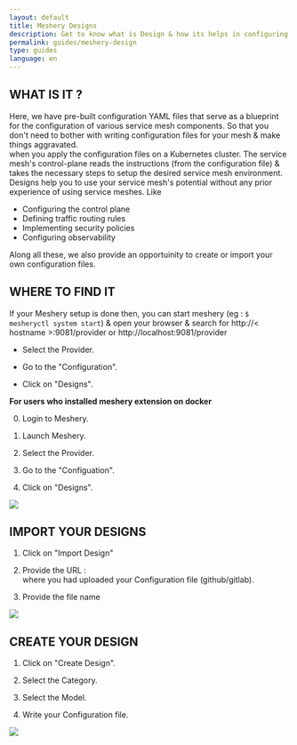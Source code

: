 ```yaml
---
layout: default
title: Meshery Designs 
description: Get to know what is Design & how its helps in configuring components
permalink: guides/meshery-design
type: guides
language: en
---
```




## WHAT IS IT ?
Here, we have pre-built configuration YAML files that serve as a blueprint for the configuration of various service mesh components. So that you don't need to bother with writing configuration files for your mesh & make things aggravated. <br>
when you apply the configuration files on a Kubernetes cluster. The service mesh's control-plane reads the instructions (from the configuration file) & takes the necessary steps to setup the desired service mesh environment. <br>
Designs help you to use your service mesh's potential without any prior experience of using service meshes. Like 

* Configuring the control plane
* Defining traffic routing rules
* Implementing security policies
* Configuring observability


Along all these, we also provide an opportuinity to create or import your own configuration files.


## WHERE TO FIND IT
If your Meshery setup is done then, you can start meshery (eg : `$ mesheryctl system start`) & open your browser & search for http://< hostname >:9081/provider or http://localhost:9081/provider

* Select the Provider.

* Go to the "Configuration".

* Click on "Designs".

**For users who installed meshery extension on docker**

0. Login to Meshery.

1. Launch Meshery.

2. Select the Provider.

3. Go to the "Configuation".

4. Click on "Designs".

<img src="{{site.baseurl}}/assets/img/meshery-design/location.png" />


## IMPORT YOUR DESIGNS

1.  Click on "Import Design"

2.  Provide the URL :<br>
where you had uploaded your Configuration file (github/gitlab).

3.  Provide the file name


<img src="{{site.baseurl}}/assets/img/meshery-design/import.png" />

## CREATE YOUR DESIGN 

1. Click on "Create Design".

2. Select the Category.

3. Select the Model.

4. Write your Configuration file.


<img src="{{site.baseurl}}/assets/img/meshery-design/create.png" />